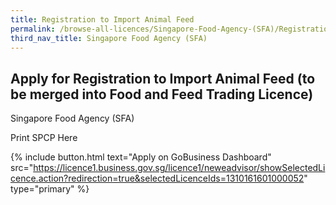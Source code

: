 ```yaml
---
title: Registration to Import Animal Feed
permalink: /browse-all-licences/Singapore-Food-Agency-(SFA)/Registration-to-Import-Animal-Feed
third_nav_title: Singapore Food Agency (SFA)
---
```


## Apply for Registration to Import Animal Feed (to be merged into Food and Feed Trading Licence)

Singapore Food Agency (SFA)

Print SPCP Here

{% include button.html text="Apply on GoBusiness Dashboard" src="https://licence1.business.gov.sg/licence1/neweadvisor/showSelectedLicence.action?redirection=true&selectedLicenceIds=1310161601000052" type="primary" %}
